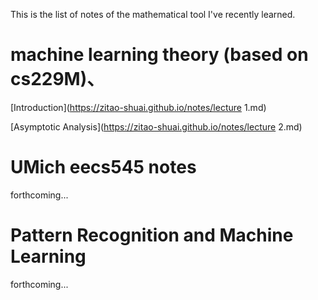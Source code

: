 This is the list of notes of the mathematical tool I've recently learned.

# machine learning theory (based on cs229M)、

[Introduction](https://zitao-shuai.github.io/notes/lecture 1.md)

[Asymptotic Analysis](https://zitao-shuai.github.io/notes/lecture 2.md)

# UMich eecs545 notes

forthcoming...

# Pattern Recognition and Machine Learning

forthcoming...
